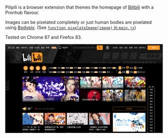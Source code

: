 Pilipili is a browser extension that themes the homepage of [Bilibili][bilibili]
with a Pronhub flavour.

Images can be pixelated completely or just human bodies are pixelated using
[Bodypix][bodypix].
(See [`function pixelateImage(image)` in `main.js`](main.js))

Tested on Chrome 87 and Firefox 83.

![screenshot](screenshot.png)


[bilibili]: https://www.bilibili.com/
[bodypix]: https://github.com/tensorflow/tfjs-models/tree/master/body-pix
